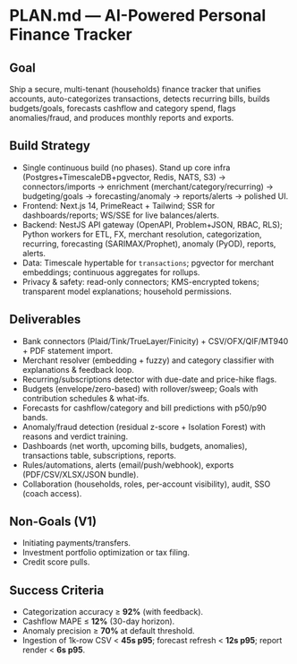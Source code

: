 # PLAN.md — AI-Powered Personal Finance Tracker

## Goal
Ship a secure, multi-tenant (households) finance tracker that unifies accounts, auto-categorizes transactions, detects recurring bills, builds budgets/goals, forecasts cashflow and category spend, flags anomalies/fraud, and produces monthly reports and exports.

## Build Strategy
- Single continuous build (no phases). Stand up core infra (Postgres+TimescaleDB+pgvector, Redis, NATS, S3) → connectors/imports → enrichment (merchant/category/recurring) → budgeting/goals → forecasting/anomaly → reports/alerts → polished UI.
- Frontend: Next.js 14, PrimeReact + Tailwind; SSR for dashboards/reports; WS/SSE for live balances/alerts.
- Backend: NestJS API gateway (OpenAPI, Problem+JSON, RBAC, RLS); Python workers for ETL, FX, merchant resolution, categorization, recurring, forecasting (SARIMAX/Prophet), anomaly (PyOD), reports, alerts.
- Data: Timescale hypertable for `transactions`; pgvector for merchant embeddings; continuous aggregates for rollups.
- Privacy & safety: read-only connectors; KMS-encrypted tokens; transparent model explanations; household permissions.

## Deliverables
- Bank connectors (Plaid/Tink/TrueLayer/Finicity) + CSV/OFX/QIF/MT940 + PDF statement import.
- Merchant resolver (embedding + fuzzy) and category classifier with explanations & feedback loop.
- Recurring/subscriptions detector with due-date and price-hike flags.
- Budgets (envelope/zero-based) with rollover/sweep; Goals with contribution schedules & what-ifs.
- Forecasts for cashflow/category and bill predictions with p50/p90 bands.
- Anomaly/fraud detection (residual z-score + Isolation Forest) with reasons and verdict training.
- Dashboards (net worth, upcoming bills, budgets, anomalies), transactions table, subscriptions, reports.
- Rules/automations, alerts (email/push/webhook), exports (PDF/CSV/XLSX/JSON bundle).
- Collaboration (households, roles, per-account visibility), audit, SSO (coach access).

## Non-Goals (V1)
- Initiating payments/transfers.
- Investment portfolio optimization or tax filing.
- Credit score pulls.

## Success Criteria
- Categorization accuracy ≥ **92%** (with feedback).
- Cashflow MAPE ≤ **12%** (30-day horizon).
- Anomaly precision ≥ **70%** at default threshold.
- Ingestion of 1k-row CSV < **45s p95**; forecast refresh < **12s p95**; report render < **6s p95**.
